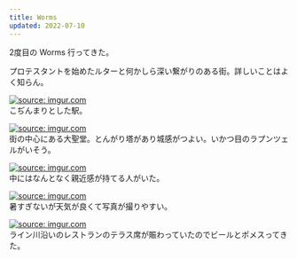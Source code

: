 ```yaml
---
title: Worms
updated: 2022-07-10
---
```


2度目の Worms 行ってきた。

プロテスタントを始めたルターと何かしら深い繋がりのある街。詳しいことはよく知らん。

<a href="https://imgur.com/KB8BuiQ"><img src="https://i.imgur.com/KB8BuiQ.jpg" title="source: imgur.com" /></a>  
こぢんまりとした駅。

<a href="https://imgur.com/eMs6wgs"><img src="https://i.imgur.com/eMs6wgs.jpg" title="source: imgur.com" /></a>  
街の中心にある大聖堂。とんがり塔があり城感がつよい。いかつ目のラプンツェルがいそう。

<a href="https://imgur.com/HKllvXc"><img src="https://i.imgur.com/HKllvXc.jpg" title="source: imgur.com" /></a>  
中にはなんとなく親近感が持てる人がいた。

<a href="https://imgur.com/7Louf1r"><img src="https://i.imgur.com/7Louf1r.jpg" title="source: imgur.com" /></a>  
暑すぎないが天気が良くて写真が撮りやすい。

<a href="https://imgur.com/eOdfdBN"><img src="https://i.imgur.com/eOdfdBN.jpg" title="source: imgur.com" /></a>  
ライン川沿いのレストランのテラス席が賑わっていたのでビールとポメスってきた。
